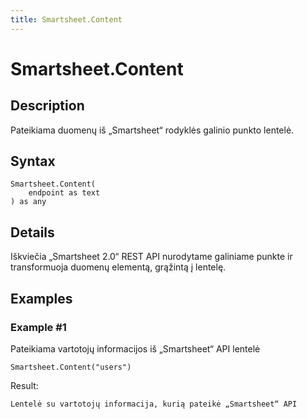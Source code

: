 ```yaml
---
title: Smartsheet.Content
---
```


# Smartsheet.Content


## Description

Pateikiama duomenų iš „Smartsheet“ rodyklės galinio punkto lentelė.


## Syntax

```powerquery
Smartsheet.Content(
    endpoint as text
) as any
```


## Details

Iškviečia „Smartsheet 2.0“ REST API nurodytame galiniame punkte ir transformuoja duomenų elementą, grąžintą į lentelę.


## Examples

### Example #1 
Pateikiama vartotojų informacijos iš „Smartsheet“ API lentelė
```powerquery
Smartsheet.Content("users")
```

Result: 
```powerquery
Lentelė su vartotojų informacija, kurią pateikė „Smartsheet“ API
```



